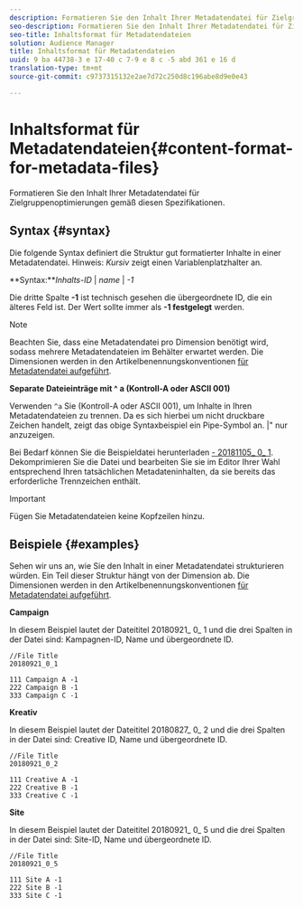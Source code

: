 ```yaml
---
description: Formatieren Sie den Inhalt Ihrer Metadatendatei für Zielgruppenoptimierungen gemäß diesen Spezifikationen.
seo-description: Formatieren Sie den Inhalt Ihrer Metadatendatei für Zielgruppenoptimierungen gemäß diesen Spezifikationen.
seo-title: Inhaltsformat für Metadatendateien
solution: Audience Manager
title: Inhaltsformat für Metadatendateien
uuid: 9 ba 44738-3 e 17-40 c 7-9 e 8 c -5 abd 361 e 16 d
translation-type: tm+mt
source-git-commit: c9737315132e2ae7d72c250d8c196abe8d9e0e43

---
```



# Inhaltsformat für Metadatendateien{#content-format-for-metadata-files}

Formatieren Sie den Inhalt Ihrer Metadatendatei für Zielgruppenoptimierungen gemäß diesen Spezifikationen.

## Syntax {#syntax}

Die folgende Syntax definiert die Struktur gut formatierter Inhalte in einer Metadatendatei. Hinweis: *Kursiv* zeigt einen Variablenplatzhalter an.

**Syntax:***Inhalts-ID* | *name* | *-1*

<!--In the contents syntax, you'll notice a parent ID variable. Don't confuse it with the parent ID used in the [metadata file name](../../../reporting/audience-optimization-reports/metadata-files-intro/metadata-file-names.md). These 2 variables seem similar, but they represent different things. In the file name, the parent ID corresponds to a category like "campaign" (ID 1), "placement" (ID 3), or "tactic" (ID 9), etc. In the file body:-->

Die dritte Spalte **-1** ist technisch gesehen die übergeordnete ID, die ein älteres Feld ist. Der Wert sollte immer als **-1 festgelegt** werden.

>[!NOTE]
>
>Beachten Sie, dass eine Metadatendatei pro Dimension benötigt wird, sodass mehrere Metadatendateien im Behälter erwartet werden. Die Dimensionen werden in den Artikelbenennungskonventionen [für Metadatendatei aufgeführt](../../../reporting/audience-optimization-reports/metadata-files-intro/metadata-file-names.md#child-dimension).

**Separate Dateieinträge mit ^ a (Kontroll-A oder ASCII 001)**

Verwenden `^a` Sie (Kontroll-A oder ASCII 001), um Inhalte in Ihren Metadatendateien zu trennen. Da es sich hierbei um nicht druckbare Zeichen handelt, zeigt das obige Syntaxbeispiel ein Pipe-Symbol an. |&quot; nur anzuzeigen.

Bei Bedarf können Sie die Beispieldatei herunterladen [- 20181105_ 0_ 1](assets/20181105_0_1.zip). Dekomprimieren Sie die Datei und bearbeiten Sie sie im Editor Ihrer Wahl entsprechend Ihren tatsächlichen Metadateninhalten, da sie bereits das erforderliche Trennzeichen enthält.

>[!IMPORTANT]
>
>Fügen Sie Metadatendateien keine Kopfzeilen hinzu.

## Beispiele {#examples}

Sehen wir uns an, wie Sie den Inhalt in einer Metadatendatei strukturieren würden. Ein Teil dieser Struktur hängt von der Dimension ab. Die Dimensionen werden in den Artikelbenennungskonventionen [für Metadatendatei aufgeführt](../../../reporting/audience-optimization-reports/metadata-files-intro/metadata-file-names.md#child-dimension).

**Campaign**

In diesem Beispiel lautet der Dateititel 20180921_ 0_ 1 und die drei Spalten in der Datei sind: Kampagnen-ID, Name und übergeordnete ID.

<!--Let's say you want to populate the creative drop down menu with creative names from a particular campaign. In this case, your metadata file name would include ID 1 (campaign) and ID 2 (creative). Following the content syntax, your metadata file would contain the creative ID, creative name, and actual campaign ID.-->

```
//File Title
20180921_0_1

111 Campaign A -1
222 Campaign B -1
333 Campaign C -1
```

**Kreativ**

In diesem Beispiel lautet der Dateititel 20180827_ 0_ 2 und die drei Spalten in der Datei sind: Creative ID, Name und übergeordnete ID.

```
//File Title
20180921_0_2

111 Creative A -1
222 Creative B -1
333 Creative C -1
```

**Site**

In diesem Beispiel lautet der Dateititel 20180921_ 0_ 5 und die drei Spalten in der Datei sind: Site-ID, Name und übergeordnete ID.

```
//File Title
20180921_0_5

111 Site A -1
222 Site B -1
333 Site C -1
```
